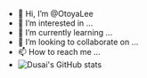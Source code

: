 - 👋 Hi, I’m @OtoyaLee
- 👀 I’m interested in ...
- 🌱 I’m currently learning ...
- 💞️ I’m looking to collaborate on ...
- 📫 How to reach me ...
- ![Dusai's GitHub stats](https://github-readme-stats.vercel.app/api?username=stacklens&show_icons=true&theme=radical)

<!---
OtoyaLee/OtoyaLee is a ✨ special ✨ repository because its `README.md` (this file) appears on your GitHub profile.
You can click the Preview link to take a look at your changes.
--->
